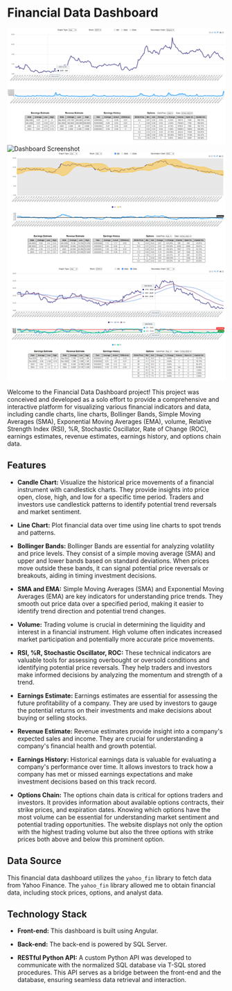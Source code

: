 # Financial Data Dashboard

![Dashboard Screenshot](/images/sofi-basic.png)
![Dashboard Screenshot](/images/intc-basic.png)
![Dashboard Screenshot](/images/aal-indicators.png)
![Dashboard Screenshot](/images/cwh-indicators.png)

Welcome to the Financial Data Dashboard project! This project was conceived and developed as a solo effort to provide a comprehensive and interactive platform for visualizing various financial indicators and data, including candle charts, line charts, Bollinger Bands, Simple Moving Averages (SMA), Exponential Moving Averages (EMA), volume, Relative Strength Index (RSI), %R, Stochastic Oscillator, Rate of Change (ROC), earnings estimates, revenue estimates, earnings history, and options chain data.

## Features

- **Candle Chart:** Visualize the historical price movements of a financial instrument with candlestick charts. They provide insights into price open, close, high, and low for a specific time period. Traders and investors use candlestick patterns to identify potential trend reversals and market sentiment.

- **Line Chart:** Plot financial data over time using line charts to spot trends and patterns.

- **Bollinger Bands:** Bollinger Bands are essential for analyzing volatility and price levels. They consist of a simple moving average (SMA) and upper and lower bands based on standard deviations. When prices move outside these bands, it can signal potential price reversals or breakouts, aiding in timing investment decisions.

- **SMA and EMA:** Simple Moving Averages (SMA) and Exponential Moving Averages (EMA) are key indicators for understanding price trends. They smooth out price data over a specified period, making it easier to identify trend direction and potential trend changes.

- **Volume:** Trading volume is crucial in determining the liquidity and interest in a financial instrument. High volume often indicates increased market participation and potentially more accurate price movements.

- **RSI, %R, Stochastic Oscillator, ROC:** These technical indicators are valuable tools for assessing overbought or oversold conditions and identifying potential price reversals. They help traders and investors make informed decisions by analyzing the momentum and strength of a trend.

- **Earnings Estimate:** Earnings estimates are essential for assessing the future profitability of a company. They are used by investors to gauge the potential returns on their investments and make decisions about buying or selling stocks.

- **Revenue Estimate:** Revenue estimates provide insight into a company's expected sales and income. They are crucial for understanding a company's financial health and growth potential.

- **Earnings History:** Historical earnings data is valuable for evaluating a company's performance over time. It allows investors to track how a company has met or missed earnings expectations and make investment decisions based on this track record.

- **Options Chain:** The options chain data is critical for options traders and investors. It provides information about available options contracts, their strike prices, and expiration dates. Knowing which options have the most volume can be essential for understanding market sentiment and potential trading opportunities. The website displays not only the option with the highest trading volume but also the three options with strike prices both above and below this prominent option.

## Data Source

This financial data dashboard utilizes the `yahoo_fin` library to fetch data from Yahoo Finance. The `yahoo_fin` library allowed me to obtain financial data, including stock prices, options, and analyst data.

## Technology Stack

- **Front-end:** This dashboard is built using Angular.

- **Back-end:** The back-end is powered by SQL Server.

- **RESTful Python API:** A custom Python API was developed to communicate with the normalized SQL database via T-SQL stored procedures. This API serves as a bridge between the front-end and the database, ensuring seamless data retrieval and interaction.
